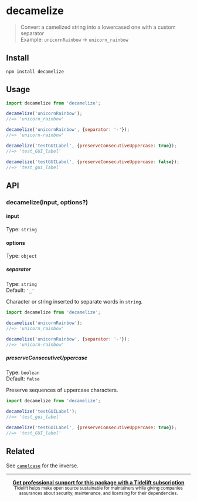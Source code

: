 # decamelize

> Convert a camelized string into a lowercased one with a custom separator\
> Example: `unicornRainbow` → `unicorn_rainbow`

## Install

```
npm install decamelize
```

## Usage

```js
import decamelize from 'decamelize';

decamelize('unicornRainbow');
//=> 'unicorn_rainbow'

decamelize('unicornRainbow', {separator: '-'});
//=> 'unicorn-rainbow'

decamelize('testGUILabel', {preserveConsecutiveUppercase: true});
//=> 'test_GUI_label'

decamelize('testGUILabel', {preserveConsecutiveUppercase: false});
//=> 'test_gui_label'
```

## API

### decamelize(input, options?)

#### input

Type: `string`

#### options

Type: `object`

##### separator

Type: `string`\
Default: `'_'`

Character or string inserted to separate words in `string`.

```js
import decamelize from 'decamelize';

decamelize('unicornRainbow');
//=> 'unicorn_rainbow'

decamelize('unicornRainbow', {separator: '-'});
//=> 'unicorn-rainbow'
```

##### preserveConsecutiveUppercase

Type: `boolean`\
Default: `false`

Preserve sequences of uppercase characters.

```js
import decamelize from 'decamelize';

decamelize('testGUILabel');
//=> 'test_gui_label'

decamelize('testGUILabel', {preserveConsecutiveUppercase: true});
//=> 'test_GUI_label'
```

## Related

See [`camelcase`](https://github.com/sindresorhus/camelcase) for the inverse.

---

<div align="center">
	<b>
		<a href="https://tidelift.com/subscription/pkg/npm-decamelize?utm_source=npm-decamelize&utm_medium=referral&utm_campaign=readme">Get professional support for this package with a Tidelift subscription</a>
	</b>
	<br>
	<sub>
		Tidelift helps make open source sustainable for maintainers while giving companies<br>assurances about security, maintenance, and licensing for their dependencies.
	</sub>
</div>
